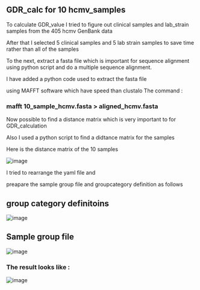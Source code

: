 ## GDR_calc for 10 hcmv_samples

To calculate GDR_value I tried to figure out clinical samples and lab_strain samples from the 405 hcmv GenBank data 

After that I selected 5 clinical samples and 5 lab strain samples to save time rather than  all of the samples 

To the next,  extract a fasta file which is important for sequence alignment using  python script and do a multiple sequence alignment. 

I have added a python code used to extract the fasta file

using MAFFT software which have speed than clustalo
The command :

###  mafft 10_sample_hcmv.fasta > aligned_hcmv.fasta

Now possible to find a distance matrix which is very important to for GDR_calculation 

Also  I used a python script to find a didtance matrix for the samples 

Here is the distance matrix of the 10 samples 

![image](https://github.com/tolinachali/hcmv_genome/assets/130226558/048d29c3-b327-4884-86b5-48fcc4174b5c)

I tried to rearrange the yaml file and 

preapare  the  sample group file and groupcategory definition as follows 

##  group category definitoins 

![image](https://github.com/tolinachali/hcmv_genome/assets/130226558/29823567-120b-4d5d-b3c5-83e9688d4d11)


## Sample group file

![image](https://github.com/tolinachali/hcmv_genome/assets/130226558/44a67b46-2a9a-4d31-b043-090c80f695dd)


### The result looks like :


![image](https://github.com/tolinachali/hcmv_genome/assets/130226558/f09d6822-2226-44a3-87bb-fa1ccea56391)








































































































